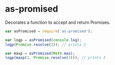 # as-promised
Decorates a function to accept and return Promises.

```javascript
var asPromised = require('as-promised');

var logp = asPromised(console.log);
logp(Promise.resolve(2)); // prints 2

var maxp = asPromised(Math.max);
logp(maxp(2, Promise.resolve(3))); // prints 3
```

